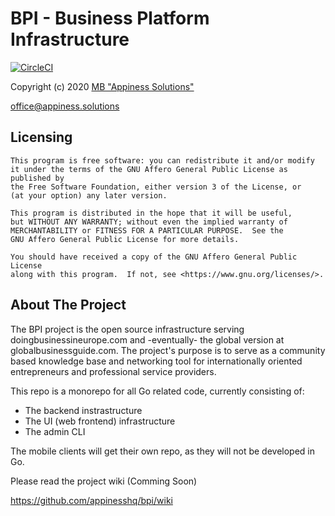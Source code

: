 # BPI - Business Platform Infrastructure

[![CircleCI](https://circleci.com/gh/appinesshq/bpi.svg?style=svg)](https://circleci.com/gh/appinesshq/bpi)

Copyright (c) 2020 [MB "Appiness Solutions"](https://appiness.solutions)

[office@appiness.solutions](mailto://office@appiness.solutions)

## Licensing

```
This program is free software: you can redistribute it and/or modify
it under the terms of the GNU Affero General Public License as published by
the Free Software Foundation, either version 3 of the License, or
(at your option) any later version.

This program is distributed in the hope that it will be useful,
but WITHOUT ANY WARRANTY; without even the implied warranty of
MERCHANTABILITY or FITNESS FOR A PARTICULAR PURPOSE.  See the
GNU Affero General Public License for more details.

You should have received a copy of the GNU Affero General Public License
along with this program.  If not, see <https://www.gnu.org/licenses/>.
```

## About The Project

The BPI project is the open source infrastructure serving doingbusinessineurope.com and -eventually- the global version at globalbusinessguide.com. The project's purpose is to serve as a community based knowledge base and networking tool for internationally oriented entrepreneurs and professional service providers.

This repo is a monorepo for all Go related code, currently consisting of:
- The backend instrastructure
- The UI (web frontend) infrastructure
- The admin CLI

The mobile clients will get their own repo, as they will not be developed in Go.

Please read the project wiki (Comming Soon)

https://github.com/appinesshq/bpi/wiki